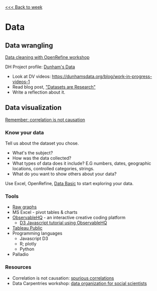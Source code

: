 [<<< Back to week](../weeks/4-data.md)

# Data

## Data wrangling

[Data cleaning with OpenRefine workshop](https://github.com/tri-cods/tidy-data)

DH Project profile: [Dunham's Data](https://dunhamsdata.org)
  - Look at DV videos: https://dunhamsdata.org/blog/work-in-progress-videos-1
  - Read blog post, ["Datasets are Research"](https://dunhamsdata.org/blog/datasets-are-research)
  - Write a reflection about it.

## Data visualization

[Remember: correlation is not causation](https://www.tylervigen.com/spurious-correlations)

### Know your data

Tell us about the dataset you chose.

- What's the subject?
- How was the data collected?
- What types of data does it include? E.G numbers, dates, geographic locations, controlled categories, strings.
- What do you want to show others about your data?

Use Excel, OpenRefine, [Data Basic](https://databasic.io/en/wtfcsv/) to start exploring your data.



### Tools
- [Raw graphs](https://rawgraphs.io/)
- MS Excel - pivot tables & charts
- [ObservableHQ](https://observablehq.com/@observablehq/user-manual) - an interactive creative coding platform
  - [D3 Javascript tutorial using ObservableHQ](https://observablehq.com/@d3/learn-d3-data?collection=@d3/learn-d3)
- [Tableau Public](https://public.tableau.com/en-us/s/download)
- Programming languages
  - Javascript D3
  - R; plotly
  - Python
- Palladio

### Resources
- Correlation is not causation: [spurious correlations](https://www.tylervigen.com/spurious-correlations)
- Data Carpentries workshop: [data organization for social scientists](https://datacarpentry.org/spreadsheets-socialsci/)


<!--
[Nabil - computational essays](https://observablehq.com/@bulbil/computational-essay?collection=@bulbil/computational-essays)


-->
